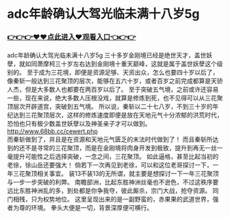 # adc年龄确认大驾光临未满十八岁5g

### <a href="https://github.com/moonpas/priv/issues/1">👉👉👉♥♥点此进入♥观看入口👈👉👉</a>

adc年龄确认大驾光临未满十八岁5g
 三十多岁金刚境已经是绝世天才，盖世妖孽，就如同萧摩柯三十岁左右达到金刚境十重天巅峰，这就是属于盖世妖孽这个级别的。
    至于成为三花境，即便是资源足够、天资出众，怎么也要四十岁以后了，像秦斩一般达到三花聚顶的层次，能够在五六十岁，或者百岁之前完成都算是天骄人杰，但是大多数人也都要在两百岁以后了。
    至于突破五气境，之前或许还容易一些，现在来说，绝大多数人压根没戏，就算是修炼到死，也不见得可以从三花聚顶层次开辟道宫，突破到五气境。
    所以说，秦斩以二十七八岁，不到三十岁的年纪达到三花聚顶层次，这样的修炼速度即便是放在天地元气十分浓郁的洪荒时代，恐怕也只有极少数盖世妖孽以及神圣亲子才可以做到。
  http://www.68bb.cc/cewert.php  
    而秦斩做到了，并且是在资源和天地元气匮乏的末法时代做到了！
    而且秦斩所达到的还不是寻常的三花聚顶，而是在金刚境将肉身开发到极致，提升到再无一丝一毫提升可能性之后选择突破，一念之间，三花聚顶。
    如此逼格，甚至比起当初的老徐，徐山岳还要强大！
    倘若下一次再见到老徐，可以和这位老哥探讨一下，一年三花聚顶相关事宜。
    装13不装13的无所谓，就主要是想探讨一下一年三花聚顶与一步一步突破的利弊。
    南瞻部洲，比起东胜神洲丝毫也不逊色，不过这秩序要远比东胜神洲乱的多，到处都是你争我夺，彼此厮杀，宗门大战，抢夺资源。
    同门相残，只为权势地位。
    这里呈现出来的是一副野蛮的，赤果果的武道世界，强者为尊的环境。
    拳头大便是一切，背景深厚便可横行。
